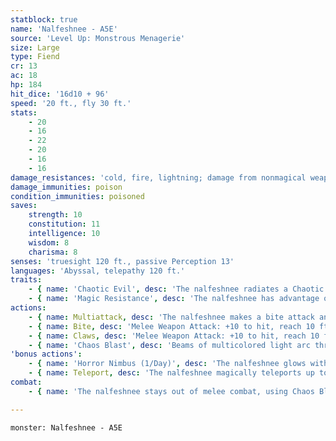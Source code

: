 ```yaml
---
statblock: true
name: 'Nalfeshnee - A5E'
source: 'Level Up: Monstrous Menagerie'
size: Large
type: Fiend
cr: 13
ac: 18
hp: 184
hit_dice: '16d10 + 96'
speed: '20 ft., fly 30 ft.'
stats:
    - 20
    - 16
    - 22
    - 20
    - 16
    - 16
damage_resistances: 'cold, fire, lightning; damage from nonmagical weapons'
damage_immunities: poison
condition_immunities: poisoned
saves:
    strength: 10
    constitution: 11
    intelligence: 10
    wisdom: 8
    charisma: 8
senses: 'truesight 120 ft., passive Perception 13'
languages: 'Abyssal, telepathy 120 ft.'
traits:
    - { name: 'Chaotic Evil', desc: 'The nalfeshnee radiates a Chaotic and Evil aura.' }
    - { name: 'Magic Resistance', desc: 'The nalfeshnee has advantage on saving throws against spells and magical effects.' }
actions:
    - { name: Multiattack, desc: 'The nalfeshnee makes a bite attack and a claws attack.' }
    - { name: Bite, desc: 'Melee Weapon Attack: +10 to hit, reach 10 ft., one target. Hit: 32 (5d10 + 5) piercing damage. If it uses its bite on a dead, non-demon creature, it regains 27 (5d10) hit points and recharges its Horror Nimbus. It may gain this benefit only once per creature.' }
    - { name: Claws, desc: 'Melee Weapon Attack: +10 to hit, reach 10 ft., one target. Hit: 31 (4d12 + 5) slashing damage.' }
    - { name: 'Chaos Blast', desc: 'Beams of multicolored light arc through a 15-foot-radius sphere centered on a point within 90 feet. Each creature in the area that does not have a Chaotic alignment makes a DC 16 Wisdom saving throw, taking 52 (8d12) force damage on a failure or half damage on a success.' }
'bonus actions':
    - { name: 'Horror Nimbus (1/Day)', desc: 'The nalfeshnee glows with an unholy, multicolored radiance. Each creature within 15 feet of the nalfeshnee that can see it makes a DC 16 Wisdom saving throw. On a failure, a creature is frightened for 1minute. A creature repeats the saving throw at the end of each of its turns, ending the effect on itself on a success.' }
    - { name: Teleport, desc: 'The nalfeshnee magically teleports up to 120 feet to an unoccupied space it can see.' }
combat:
    - { name: 'The nalfeshnee stays out of melee combat, using Chaos Blast and letting minions do the dirty work', desc: 'If threatened with melee attacks, it uses Horror Nimbus and its bite and claws, and bites downed opponents to recharge. If alone against dangerous foes, or if its allies are taking a beating, it flees using Teleport.' }

---
```

```statblock
monster: Nalfeshnee - A5E
```
